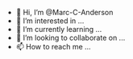 - 👋 Hi, I’m @Marc-C-Anderson
- 👀 I’m interested in ...
- 🌱 I’m currently learning ...
- 💞️ I’m looking to collaborate on ...
- 📫 How to reach me ...

<!---
Marc-C-Anderson/Marc-C-Anderson is a ✨ special ✨ repository because its `README.md` (this file) appears on your GitHub profile.
You can click the Preview link to take a look at your changes.
--->

